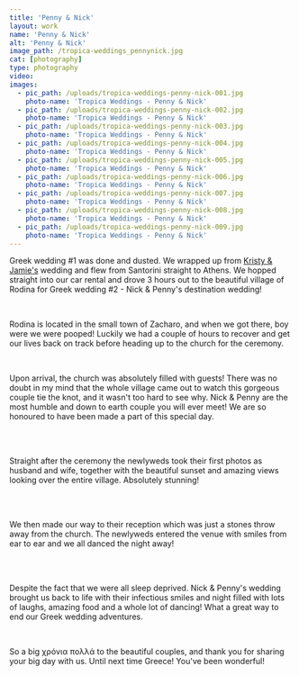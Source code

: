 ```yaml
---
title: 'Penny & Nick'
layout: work
name: 'Penny & Nick'
alt: 'Penny & Nick'
image_path: /tropica-weddings_pennynick.jpg
cat: [photography]
type: photography
video: 
images:
  - pic_path: /uploads/tropica-weddings-penny-nick-001.jpg
    photo-name: 'Tropica Weddings - Penny & Nick'
  - pic_path: /uploads/tropica-weddings-penny-nick-002.jpg
    photo-name: 'Tropica Weddings - Penny & Nick'
  - pic_path: /uploads/tropica-weddings-penny-nick-003.jpg
    photo-name: 'Tropica Weddings - Penny & Nick'
  - pic_path: /uploads/tropica-weddings-penny-nick-004.jpg
    photo-name: 'Tropica Weddings - Penny & Nick'
  - pic_path: /uploads/tropica-weddings-penny-nick-005.jpg
    photo-name: 'Tropica Weddings - Penny & Nick'
  - pic_path: /uploads/tropica-weddings-penny-nick-006.jpg
    photo-name: 'Tropica Weddings - Penny & Nick'
  - pic_path: /uploads/tropica-weddings-penny-nick-007.jpg
    photo-name: 'Tropica Weddings - Penny & Nick'
  - pic_path: /uploads/tropica-weddings-penny-nick-008.jpg
    photo-name: 'Tropica Weddings - Penny & Nick'
  - pic_path: /uploads/tropica-weddings-penny-nick-009.jpg
    photo-name: 'Tropica Weddings - Penny & Nick'
---
```



Greek wedding #1 was done and dusted. We wrapped up from [Kristy & Jamie's](/works/kristy-jamie.html) wedding and flew from Santorini straight to Athens. We hopped straight into our car rental and drove 3 hours out to the beautiful village of Rodina for Greek wedding #2 - Nick & Penny's destination wedding!

&nbsp;

Rodina is located in the small town of Zacharo, and when we got there, boy were we were pooped! Luckily we had a couple of hours to recover and get our lives back on track before heading up to the church for the ceremony.

&nbsp;

Upon arrival, the church was absolutely filled with guests! There was no doubt in my mind that the whole village came out to watch this gorgeous couple tie the knot, and it wasn't too hard to see why. Nick & Penny are the most humble and down to earth couple you will ever meet! We are so honoured to have been made a part of this special day.

&nbsp;

<br>Straight after the ceremony the newlyweds took their first photos as husband and wife, together with the beautiful sunset and amazing views looking over the entire village. Absolutely stunning!

&nbsp;

<br>We then made our way to their reception which was just a stones throw away from the church. The newlyweds entered the venue with smiles from ear to ear and we all danced the night away!

&nbsp;

<br>Despite the fact that we were all sleep deprived. Nick & Penny's wedding brought us back to life with their infectious smiles and night filled with lots of laughs, amazing food and a whole lot of dancing! What a great way to end our Greek wedding adventures.

&nbsp;

So a big χρόνια πολλά to the beautiful couples, and thank you for sharing your big day with us. Until next time Greece! You've been wonderful!